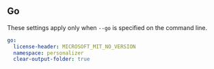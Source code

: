 ## Go

These settings apply only when `--go` is specified on the command line.

```yaml $(go)
go:
  license-header: MICROSOFT_MIT_NO_VERSION
  namespace: personalizer
  clear-output-folder: true
  
```
